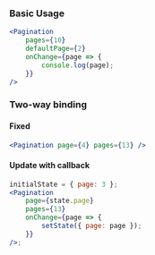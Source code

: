 ### Basic Usage

```jsx
<Pagination
	pages={10}
	defaultPage={2}
	onChange={page => {
		console.log(page);
	}}
/>
```

### Two-way binding

#### Fixed
```jsx
<Pagination page={4} pages={13} />
```
#### Update with callback
```jsx
initialState = { page: 3 };
<Pagination
	page={state.page}
	pages={13}
	onChange={page => {
		setState({ page: page });
	}}
/>;
```
